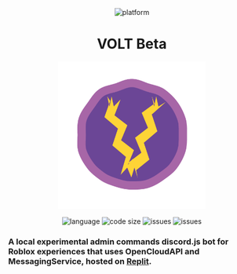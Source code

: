

<div align="center">
    <img alt="platform" src=" https://camo.githubusercontent.com/27d9a984b7c15ec14322b53f221c964e8218459b0209e7f8f6fb3d68c5d80351/68747470733a2f2f696d672e736869656c64732e696f2f7374617469632f76313f7374796c653d666f722d7468652d6261646765266d6573736167653d526f626c6f7826636f6c6f723d303030303030266c6f676f3d526f626c6f78266c6f676f436f6c6f723d464646464646266c6162656c3d" >
    <h1>VOLT Beta</h1>
    <img src="./assets/VoltLogo.png" width="300" height="300" alt="blueprint illustration">
    <p>
        <img alt="language" src="https://img.shields.io/github/languages/top/KhanPython/Volt-beta" >
        <img alt="code size" src="https://img.shields.io/github/languages/code-size/KhanPython/Volt-beta">
        <img alt="issues" src="https://img.shields.io/github/issues/KhanPython/Volt-beta" >
        <img alt="issues" src="https://img.shields.io/github/last-commit/KhanPython/Volt-Beta" >
    </p>
</div>


### A local **experimental** admin commands discord.js bot for Roblox experiences that uses OpenCloudAPI and MessagingService, hosted on [Replit](https://replit.com/@pythonlittlegam/VOLT-Beta#index.js).


